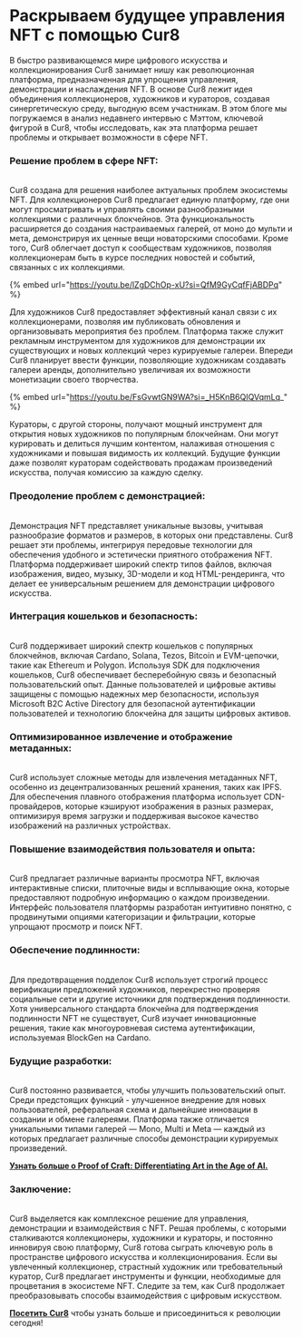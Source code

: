# Раскрываем будущее управления NFT с помощью Cur8

В быстро развивающемся мире цифрового искусства и коллекционирования Cur8 занимает нишу как революционная платформа, предназначенная для упрощения управления, демонстрации и наслаждения NFT. В основе Cur8 лежит идея объединения коллекционеров, художников и кураторов, создавая синергетическую среду, выгодную всем участникам. В этом блоге мы погружаемся в анализ недавнего интервью с Мэттом, ключевой фигурой в Cur8, чтобы исследовать, как эта платформа решает проблемы и открывает возможности в сфере NFT.

### **Решение проблем в сфере NFT:**

\
Cur8 создана для решения наиболее актуальных проблем экосистемы NFT. Для коллекционеров Cur8 предлагает единую платформу, где они могут просматривать и управлять своими разнообразными коллекциями с различных блокчейнов. Эта функциональность расширяется до создания настраиваемых галерей, от моно до мульти и мета, демонстрируя их ценные вещи новаторскими способами. Кроме того, Cur8 облегчает доступ к сообществам художников, позволяя коллекционерам быть в курсе последних новостей и событий, связанных с их коллекциями.

{% embed url="https://youtu.be/lZgDChOp-xU?si=QfM9GyCqfFjABDPq" %}

Для художников Cur8 предоставляет эффективный канал связи с их коллекционерами, позволяя им публиковать обновления и организовывать мероприятия без проблем. Платформа также служит рекламным инструментом для художников для демонстрации их существующих и новых коллекций через курируемые галереи. Впереди Cur8 планирует ввести функции, позволяющие художникам создавать галереи аренды, дополнительно увеличивая их возможности монетизации своего творчества.

{% embed url="https://youtu.be/FsGvwtGN9WA?si=_H5KnB6QIQVqmLq_" %}

Кураторы, с другой стороны, получают мощный инструмент для открытия новых художников по популярным блокчейнам. Они могут курировать и делиться лучшим контентом, налаживая отношения с художниками и повышая видимость их коллекций. Будущие функции даже позволят кураторам содействовать продажам произведений искусства, получая комиссию за каждую сделку.

### **Преодоление проблем с демонстрацией:**

\
Демонстрация NFT представляет уникальные вызовы, учитывая разнообразие форматов и размеров, в которых они представлены. Cur8 решает эти проблемы, интегрируя передовые технологии для обеспечения удобного и эстетически приятного отображения NFT. Платформа поддерживает широкий спектр типов файлов, включая изображения, видео, музыку, 3D-модели и код HTML-рендеринга, что делает ее универсальным решением для демонстрации цифрового искусства.

### **Интеграция кошельков и безопасность:**

\
Cur8 поддерживает широкий спектр кошельков с популярных блокчейнов, включая Cardano, Solana, Tezos, Bitcoin и EVM-цепочки, такие как Ethereum и Polygon. Используя SDK для подключения кошельков, Cur8 обеспечивает бесперебойную связь и безопасный пользовательский опыт. Данные пользователей и цифровые активы защищены с помощью надежных мер безопасности, используя Microsoft B2C Active Directory для безопасной аутентификации пользователей и технологию блокчейна для защиты цифровых активов.

### **Оптимизированное извлечение и отображение метаданных:**

\
Cur8 использует сложные методы для извлечения метаданных NFT, особенно из децентрализованных решений хранения, таких как IPFS. Для обеспечения плавного отображения платформа использует CDN-провайдеров, которые кэшируют изображения в разных размерах, оптимизируя время загрузки и поддерживая высокое качество изображений на различных устройствах.

### **Повышение взаимодействия пользователя и опыта:**

\
Cur8 предлагает различные варианты просмотра NFT, включая интерактивные списки, плиточные виды и всплывающие окна, которые предоставляют подробную информацию о каждом произведении. Интерфейс пользователя платформы разработан интуитивно понятно, с продвинутыми опциями категоризации и фильтрации, которые упрощают просмотр и поиск NFT.

### **Обеспечение подлинности:**

\
Для предотвращения подделок Cur8 использует строгий процесс верификации предложений художников, перекрестно проверяя социальные сети и другие источники для подтверждения подлинности. Хотя универсального стандарта блокчейна для подтверждения подлинности NFT не существует, Cur8 изучает инновационные решения, такие как многоуровневая система аутентификации, используемая BlockGen на Cardano.

### **Будущие разработки:**

\
Cur8 постоянно развивается, чтобы улучшить пользовательский опыт. Среди предстоящих функций - улучшенное внедрение для новых пользователей, реферальная схема и дальнейшие инновации в создании и обмене галереями. Платформа также отличается уникальными типами галерей — Mono, Multi и Meta — каждый из которых предлагает различные способы демонстрации курируемых произведений.

[**Узнать больше о Proof of Craft: Differentiating Art in the Age of AI.**](proof-of-craft-differentiating-art-in-the-age-of-ai.md)

### **Заключение:**

\
Cur8 выделяется как комплексное решение для управления, демонстрации и взаимодействия с NFT. Решая проблемы, с которыми сталкиваются коллекционеры, художники и кураторы, и постоянно инновируя свою платформу, Cur8 готова сыграть ключевую роль в пространстве цифрового искусства и коллекционирования. Если вы увлеченный коллекционер, страстный художник или требовательный куратор, Cur8 предлагает инструменты и функции, необходимые для процветания в экосистеме NFT. Следите за тем, как Cur8 продолжает преобразовывать способы взаимодействия с цифровым искусством.

[**Посетить Cur8**](https://app.cur8.io/home) чтобы узнать больше и присоединиться к революции сегодня!
